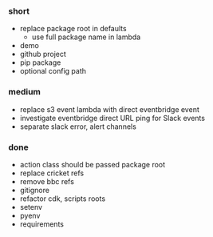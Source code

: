 ### short

- replace package root in defaults
  - use full package name in lambda
- demo
- github project
- pip package
- optional config path

### medium

- replace s3 event lambda with direct eventbridge event
- investigate eventbridge direct URL ping for Slack events
- separate slack error, alert channels

### done

- action class should be passed package root
- replace cricket refs
- remove bbc refs
- gitignore
- refactor cdk, scripts roots
- setenv
- pyenv
- requirements
